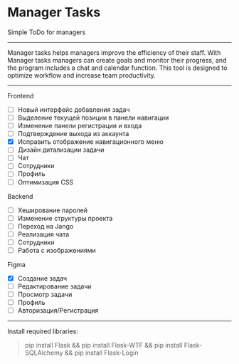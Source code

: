 # Manager Tasks
Simple ToDo for managers
***
Manager tasks helps managers improve the efficiency of their staff. With Manager tasks managers can create goals and monitor their progress, and the program includes a chat and calendar function. This tool is designed to optimize workflow and increase team productivity.
***
Frontend
* [ ] Новый интерфейс добавления задач
* [ ] Выделение текущей позиции в панели навигации
* [ ] Изменение панели регистрации и входа
* [ ] Подтверждение выхода из аккаунта
* [X] Исправить отображение навигационного меню
* [ ] Дизайн дитализации задачи
* [ ] Чат
* [ ] Сотрудники 
* [ ] Профиль
* [ ] Оптимизация CSS

Backend
* [ ] Хеширование паролей
* [ ] Изменение структуры проекта
* [ ] Переход на Jango
* [ ] Реализация чата
* [ ] Сотрудники
* [ ] Работа с изображениями

Figma

* [X] Создание задач
* [ ] Редактирование задачи
* [ ] Просмотр задачи
* [ ] Профиль
* [ ] Авторизация/Регистрация
***
Install required libraries:
>pip install Flask && pip install Flask-WTF && pip install Flask-SQLAlchemy && pip install Flask-Login
